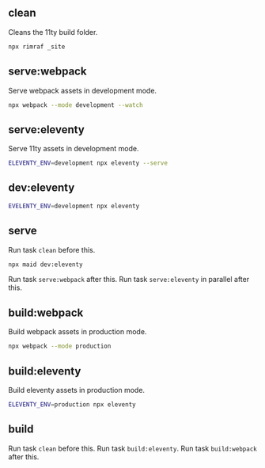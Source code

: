 ## clean

Cleans the 11ty build folder.

```bash
npx rimraf _site
```

## serve:webpack

Serve webpack assets in development mode.

```bash
npx webpack --mode development --watch
```

## serve:eleventy

Serve 11ty assets in development mode.

```bash
ELEVENTY_ENV=development npx eleventy --serve
```

## dev:eleventy

```bash
EVELENTY_ENV=development npx eleventy
```

## serve

Run task `clean` before this.

```bash
npx maid dev:eleventy
```

Run task `serve:webpack` after this.
Run task `serve:eleventy` in parallel after this.

## build:webpack

Build webpack assets in production mode.

```bash
npx webpack --mode production
```

## build:eleventy

Build eleventy assets in production mode.

```bash
ELEVENTY_ENV=production npx eleventy
```

## build

Run task `clean` before this.
Run task `build:eleventy`.
Run task `build:webpack` after this.
